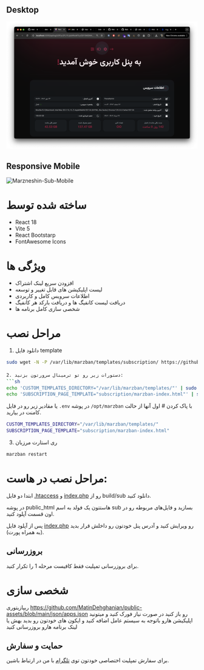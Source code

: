 
## Desktop
<img src="https://raw.githubusercontent.com/MatinDehghanian/sub-vite/assets/images/desktop.png" title="Marzneshin-Sub-Desktop"/>

## Responsive Mobile
<img src="https://raw.githubusercontent.com/MatinDehghanian/sub-vite/assets/images/web-Mobile.JPEG" title="Marzneshin-Sub-Mobile"/>

# ساخته شده توسط
- React 18
- Vite 5
- React Bootstarp
- FontAwesome Icons

# ویژگی ها
- افزودن سریع لینک اشتراک
- لیست اپلیکیشن های قابل تغییر و توسعه
- اطلاعات سرویس کامل و کاربردی
- دریافت لیست کانفیگ ها و دریافت بارکد هر کانفیگ
- شخصی سازی کامل برنامه ها

# مراحل نصب
1. دانلود فایل template
```sh
sudo wget -N -P /var/lib/marzban/templates/subscription/ https://github.com/MatinDehghanian/sub-vite/releases/download/v.1.0/marzban-index.html

2. دستورات زیر رو تو ترمینال سرورتون بزنید:
```sh
echo 'CUSTOM_TEMPLATES_DIRECTORY="/var/lib/marzban/templates/"' | sudo tee -a /opt/marzban/.env
echo 'SUBSCRIPTION_PAGE_TEMPLATE="subscription/marzban-index.html"' | sudo tee -a /opt/marzban/.env
```
یا مقادیر زیر رو در فایل `.env` در پوشه `/opt/marzban` با پاک کردن # اول آنها از حالت کامنت در بیارید.
```sh
CUSTOM_TEMPLATES_DIRECTORY="/var/lib/marzban/templates/"
SUBSCRIPTION_PAGE_TEMPLATE="subscription/marzban-index.html"
```

3. ری استارت مرزبان
```sh
marzban restart
```


# مراحل نصب در هاست:

ابتدا دو فایل [.htaccess](https://github.com/MatinDehghanian/sub-vite/blob/assets/devBuild/host/sub/.htaccess) و [index.php](https://github.com/MatinDehghanian/sub-vite/blob/assets/devBuild/host/sub/index.php) رو از build/sub دانلود کنید.

در پوشه public_html هاستتون یک فولد به اسم sub بسازید و فایل‌های مربوطه رو در اون قسمت آپلود کنید.

پس از آپلود فایل [index.php](https://github.com/MatinDehghanian/sub-vite/blob/main/devBuild/sub/index.php) رو ویرایش کنید و آدرس پنل خودتون رو داخلش قرار بدید (به همراه پورت).


## بروزرسانی
برای بروزرسانی تمپلیت فقط کافیست مرحله 1 را تکرار کنید.

# شخصی سازی
ریپازیتوری 
https://github.com/MatinDehghanian/public-assets/blob/main/json/apps.json
رو باز کنید
در صورت نیاز فورک کنید و میتونید اپلیکیشن هارو باتوجه به سیستم عامل اضافه کنید و ایکون های خودتون رو بدید بهش یا لینک برنامه هارو بروزرسانی کنید

## حمایت و سفارش
برای سفارش تمپلیت اختصاصی خودتون توی <a href="https://t.me/Mqtin">تلگرام</a> با من در ارتباط باشین.
